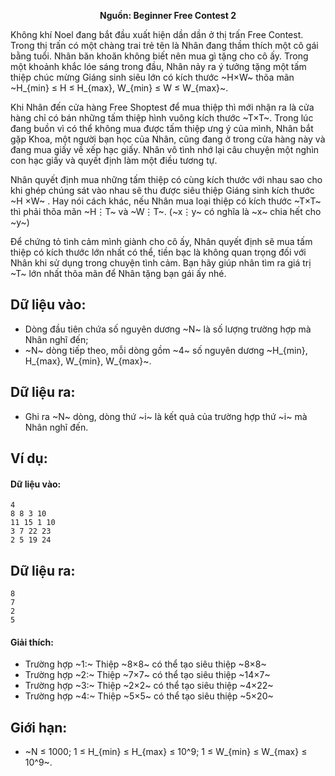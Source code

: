 **<center>Nguồn: Beginner Free Contest 2</center>**

Không khí Noel đang bắt đầu xuất hiện dần dần ở thị trấn Free Contest. Trong thị trấn có một chàng trai trẻ tên là Nhân đang thầm thích một cô gái bằng tuổi. Nhân băn khoăn không biết nên mua gì tặng cho cô ấy. Trong một khoảnh khắc lóe sáng trong đầu, Nhân nảy ra ý tưởng tặng một tấm thiệp chúc mừng Giáng sinh siêu lớn có kích thước ~H×W~ thõa mãn ~H_{min} ≤ H ≤ H_{max}, W_{min} ≤ W ≤ W_{max}~.

Khi Nhân đến cửa hàng Free Shoptest để mua thiệp thì mới nhận ra là cửa hàng chỉ có bán những tấm thiệp hình vuông kích thước ~T×T~. Trong lúc đang buồn vì có thể không mua được tấm thiệp ưng ý của mình, Nhân bắt gặp Khoa, một người bạn học của Nhân, cũng đang ở trong cửa hàng này và đang mua giấy về xếp hạc giấy. Nhân vô tình nhớ lại câu chuyện một nghìn con hạc giấy và quyết định làm một điều tương tự.

Nhân quyết định mua những tấm thiệp có cùng kích thước với nhau sao cho khi ghép chúng sát vào nhau sẽ thu được siêu thiệp Giáng sinh kích thước ~H ×W~ . Hay nói cách khác, nếu Nhân mua loại thiệp có kích thước ~T×T~ thì phải thõa mãn ~H⋮T~ và ~W⋮T~. (~x⋮y~ có nghĩa là ~x~ chia hết cho ~y~)

Để chứng tỏ tình cảm mình giành cho cô ấy, Nhân quyết định sẽ mua tấm thiệp có kích thước lớn nhất có thể, tiền bạc là không quan trọng đối với Nhân khi sử dụng trong chuyện tình cảm. Bạn hãy giúp nhân tìm ra giá trị ~T~ lớn nhất thõa mãn để Nhân tặng bạn gái ấy nhé.

## Dữ liệu vào:
- Dòng đầu tiên chứa số nguyên dương ~N~ là số lượng trường hợp mà Nhân nghĩ đến;
- ~N~ dòng tiếp theo, mỗi dòng gồm ~4~ số nguyên dương ~H_{min}, H_{max}, W_{min}, W_{max}~.

## Dữ liệu ra:
- Ghi ra ~N~ dòng, dòng thứ ~i~ là kết quả của trường hợp thứ ~i~ mà Nhân nghĩ đến.

## Ví dụ:
#### Dữ liệu vào:
```
4
8 8 3 10
11 15 1 10
3 7 22 23
2 5 19 24
```

## Dữ liệu ra:
```
8
7
2
5
```

#### Giải thích:
- Trường hợp ~1:~ Thiệp ~8×8~ có thể tạo siêu thiệp ~8×8~
- Trường hợp ~2:~ Thiệp ~7×7~ có thể tạo siêu thiệp ~14×7~
- Trường hợp ~3:~ Thiệp ~2×2~ có thể tạo siêu thiệp ~4×22~
- Trường hợp ~4:~ Thiệp ~5×5~ có thể tạo siêu thiệp ~5×20~

## Giới hạn:
- ~N ≤ 1000; 1 ≤ H_{min} ≤ H_{max} ≤ 10^9; 1 ≤ W_{min} ≤ W_{max} ≤ 10^9~.